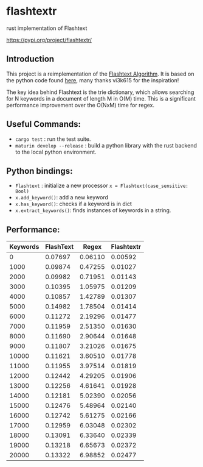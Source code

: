 # flashtextr
rust implementation of Flashtext

https://pypi.org/project/flashtextr/

## Introduction

This project is a reimplementation of the [Flashtext Algorithm](https://arxiv.org/abs/1711.00046). It is based on the python code found [here](https://github.com/vi3k6i5/flashtext), many thanks vi3k615 for the inspiration!

The key idea behind Flashtext is the trie dictionary, which allows searching for N keywords in a document of length M in O(M) time. This is a significant performance improvement over the O(NxM) time for regex.

## Useful Commands:

- `cargo test` : run the test suite.
- `maturin develop --release` : build a python library with the rust backend to the local python environment.

## Python bindings:

- `Flashtext` : initialize a new processor `x = Flashtext(case_sensitive: Bool)`
- `x.add_keyword()`: add a new keyword
- `x.has_keyword()`: checks if a keyword is in dict
- `x.extract_keywords()`: finds instances of keywords in a string.

## Performance:

Keywords  | FlashText | Regex | Flashtextr
---|---|---|---
0      | 0.07697   | 0.06110   | 0.00592   
1000   | 0.09874   | 0.47255   | 0.01027   
2000   | 0.09982   | 0.71951   | 0.01143   
3000   | 0.10395   | 1.05975   | 0.01209   
4000   | 0.10857   | 1.42789   | 0.01307   
5000   | 0.14982   | 1.78504   | 0.01414   
6000   | 0.11272   | 2.19296   | 0.01477   
7000   | 0.11959   | 2.51350   | 0.01630   
8000   | 0.11690   | 2.90644   | 0.01648   
9000   | 0.11807   | 3.21026   | 0.01675   
10000  | 0.11621   | 3.60510   | 0.01778   
11000  | 0.11955   | 3.97514   | 0.01819   
12000  | 0.12442   | 4.29205   | 0.01906   
13000  | 0.12256   | 4.61641   | 0.01928   
14000  | 0.12181   | 5.02390   | 0.02056   
15000  | 0.12476   | 5.48964   | 0.02140   
16000  | 0.12742   | 5.61275   | 0.02166   
17000  | 0.12959   | 6.03048   | 0.02302   
18000  | 0.13091   | 6.33640   | 0.02339   
19000  | 0.13218   | 6.65673   | 0.02372   
20000  | 0.13322   | 6.98852   | 0.02477   
